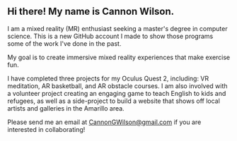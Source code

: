 ## Hi there! My name is Cannon Wilson. 

I am a mixed reality (MR) enthusiast seeking a master's degree in computer science. This is a new GitHub account I made to show those programs some of the work I've done in the past.

My goal is to create immersive mixed reality experiences that make exercise fun.

I have completed three projects for my Oculus Quest 2, including: VR meditation, AR basketball, and AR obstacle courses. I am also involved with a volunteer project creating an engaging game to teach English to kids and refugees, as well as a side-project to build a website that shows off local artists and galleries in the Amarillo area.

Please send me an email at CannonGWilson@gmail.com if you are interested in collaborating!
